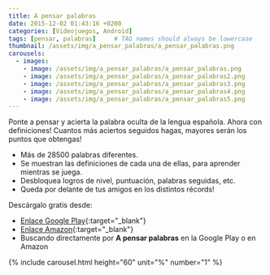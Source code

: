 ```yaml
---
title: A pensar palabras
date: 2015-12-02 01:43:16 +0200
categories: [Videojuegos, Android]
tags: [pensar, palabras]     # TAG names should always be lowercase
thumbnail: /assets/img/a_pensar_palabras/a_pensar_palabras.png
carousels:
  - images: 
    - image: /assets/img/a_pensar_palabras/a_pensar_palabras.png
    - image: /assets/img/a_pensar_palabras/a_pensar_palabras2.png
    - image: /assets/img/a_pensar_palabras/a_pensar_palabras3.png
    - image: /assets/img/a_pensar_palabras/a_pensar_palabras4.png
    - image: /assets/img/a_pensar_palabras/a_pensar_palabras5.png
---
```

Ponte a pensar y acierta la palabra oculta de la lengua española. Ahora con definiciones!
Cuantos más aciertos seguidos hagas, mayores serán los puntos que obtengas!

- Más de 28500 palabras diferentes.
- Se muestran las definiciones de cada una de ellas, para aprender mientras se juega.
- Desbloquea logros de nivel, puntuación, palabras seguidas, etc.
- Queda por delante de tus amigos en los distintos récords!

Descárgalo gratis desde: 
- [Enlace Google Play](https://play.google.com/store/apps/details?id=tk.silvicgames.palabraspensadas "A pensar palabras Google Play"){:target="_blank"}
- [Enlace Amazon](https://www.amazon.com/gp/product/B018T7Y4Q6 "A pensar palabras Amazon"){:target="_blank"}
- Buscando directamente por **A pensar palabras** en la Google Play o en Amazon

{% include carousel.html height="60" unit="%" number="1" %}
